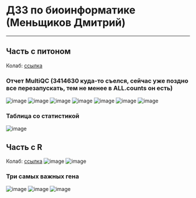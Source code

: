 # ДЗ3 по биоинформатике (Меньщиков Дмитрий)
--------------
## Часть с питоном
Колаб: [ссылка](https://colab.research.google.com/drive/102UOaBivYF1pLwlZ9guDHdvC4RFzK4eg?usp=sharing)
### Отчет MultiQC (3414630 куда-то съелся, сейчас уже поздно все перезапускать, тем не менее в ALL.counts он есть)
![image](https://user-images.githubusercontent.com/61655850/144662014-8a2f3ca2-1fb4-41ba-97f4-46aa3696067a.png)
![image](https://user-images.githubusercontent.com/61655850/144662162-a6f2e8d6-97dd-4470-85f4-cb55210beab8.png)
![image](https://user-images.githubusercontent.com/61655850/144662398-59292814-78fc-4f61-a3a8-154f93256edf.png)
![image](https://user-images.githubusercontent.com/61655850/144662444-eac19da7-b72b-477e-b715-8ca17e55c81c.png)
![image](https://user-images.githubusercontent.com/61655850/144662494-dcf0b699-1def-4a1d-93c2-8e004e2ef092.png)
![image](https://user-images.githubusercontent.com/61655850/144662593-8a18aebc-ab75-4d9e-8ad6-d8885975ce87.png)
![image](https://user-images.githubusercontent.com/61655850/144662637-7b0ce8c8-0375-4c96-a5cb-ef15e50f5c59.png)
### Таблица со статистикой
![image](https://user-images.githubusercontent.com/61655850/144667868-fe3716a8-4b9b-4539-9e47-598a77726cdd.png)



## Часть с R
Колаб: [ссылка](https://colab.research.google.com/drive/1qGPf2eL0-NnWyhvZYryri_GeUkfvn4qb?usp=sharing)
![image](https://user-images.githubusercontent.com/61655850/144662963-1a95bde9-06ff-4251-81e0-ff9af8e6a867.png)
![image](https://user-images.githubusercontent.com/61655850/144662946-717fa433-81bd-4f45-a173-ca7fe9b2b50b.png)
### Три самых важных гена
![image](https://user-images.githubusercontent.com/61655850/144663170-24f0063e-d8d0-4ddc-9285-99c9176e0fe5.png)
![image](https://user-images.githubusercontent.com/61655850/144663186-48dc2b54-4585-45c4-997b-5befd3256aa9.png)
![image](https://user-images.githubusercontent.com/61655850/144663195-800240de-5fda-44a6-8195-677b1a9c5e3f.png)
